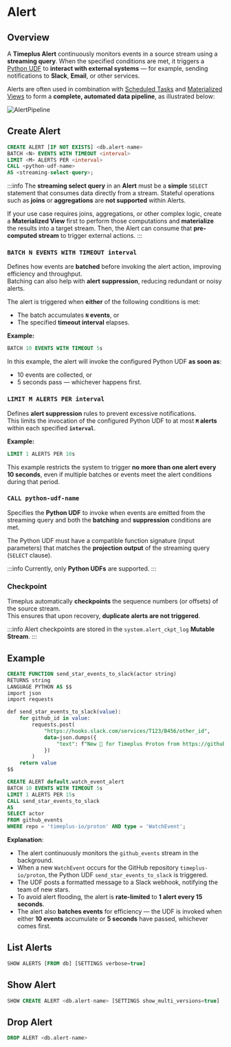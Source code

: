 # Alert

## Overview

A **Timeplus Alert** continuously monitors events in a source stream using a **streaming query**. When the specified conditions are met, it triggers a [Python UDF](/py-udf) to **interact with external systems** — for example, sending notifications to **Slack**, **Email**, or other services.

Alerts are often used in combination with [Scheduled Tasks](/task) and [Materialized Views](/materialized-view) to form a **complete, automated data pipeline**, as illustrated below:

![AlertPipeline](/img/alert-pipeline.png)

## Create Alert

```sql
CREATE ALERT [IF NOT EXISTS] <db.alert-name>
BATCH <N> EVENTS WITH TIMEOUT <interval>
LIMIT <M> ALERTS PER <interval>
CALL <python-udf-name>
AS <streaming-select-query>;
```

:::info
The **streaming select query** in an **Alert** must be a **simple** `SELECT` statement that consumes data directly from a stream.
Stateful operations such as **joins** or **aggregations** are **not supported** within Alerts.

If your use case requires joins, aggregations, or other complex logic, create a **Materialized View** first to perform those computations and **materialize** the results into a target stream.
Then, the Alert can consume that **pre-computed stream** to trigger external actions.
:::

### `BATCH N EVENTS WITH TIMEOUT interval`

Defines how events are **batched** before invoking the alert action, improving efficiency and throughput.  
Batching can also help with **alert suppression**, reducing redundant or noisy alerts.

The alert is triggered when **either** of the following conditions is met:
- The batch accumulates **`N` events**, or  
- The specified **timeout interval** elapses.

**Example:**

```sql
BATCH 10 EVENTS WITH TIMEOUT 5s
```

In this example, the alert will invoke the configured Python UDF **as soon as**:

- 10 events are collected, or
- 5 seconds pass — whichever happens first.

### `LIMIT M ALERTS PER interval`

Defines **alert suppression** rules to prevent excessive notifications.  
This limits the invocation of the configured Python UDF to at most **`M` alerts** within each specified **`interval`**.

**Example:**

```sql
LIMIT 1 ALERTS PER 10s
```

This example restricts the system to trigger **no more than one alert every 10 seconds**,
even if multiple batches or events meet the alert conditions during that period.

### `CALL python-udf-name`

Specifies the **Python UDF** to invoke when events are emitted from the streaming query and both the **batching** and **suppression** conditions are met.  

The Python UDF must have a compatible function signature (input parameters) that matches the **projection output** of the streaming query (`SELECT` clause).

:::info
Currently, only **Python UDFs** are supported.
:::

### Checkpoint

Timeplus automatically **checkpoints** the sequence numbers (or offsets) of the source stream.  
This ensures that upon recovery, **duplicate alerts are not triggered**.

:::info
Alert checkpoints are stored in the `system.alert_ckpt_log` **Mutable Stream**.
:::

## Example

```sql
CREATE FUNCTION send_star_events_to_slack(actor string) 
RETURNS string 
LANGUAGE PYTHON AS $$
import json
import requests

def send_star_events_to_slack(value):
    for github_id in value:
        requests.post(
            "https://hooks.slack.com/services/T123/B456/other_id",
            data=json.dumps({
                "text": f"New 🌟 for Timeplus Proton from https://github.com/{github_id}"
            })
        )
    return value
$$

CREATE ALERT default.watch_event_alert
BATCH 10 EVENTS WITH TIMEOUT 5s
LIMIT 1 ALERTS PER 15s
CALL send_star_events_to_slack
AS 
SELECT actor 
FROM github_events 
WHERE repo = 'timeplus-io/proton' AND type = 'WatchEvent';
```

**Explanation**:

- The alert continuously monitors the `github_events` stream in the background.
- When a new `WatchEvent` occurs for the GitHub repository `timeplus-io/proton`, the Python UDF `send_star_events_to_slack` is triggered.
- The UDF posts a formatted message to a Slack webhook, notifying the team of new stars.
- To avoid alert flooding, the alert is **rate-limited** to **1 alert every 15 seconds**.
- The alert also **batches events** for efficiency — the UDF is invoked when either **10 events** accumulate or **5 seconds** have passed, whichever comes first.

## List Alerts

```sql
SHOW ALERTS [FROM db] [SETTINGS verbose=true]
```

## Show Alert

```sql
SHOW CREATE ALERT <db.alert-name> [SETTINGS show_multi_versions=true]
```

## Drop Alert

```sql
DROP ALERT <db.alert-name>
```
